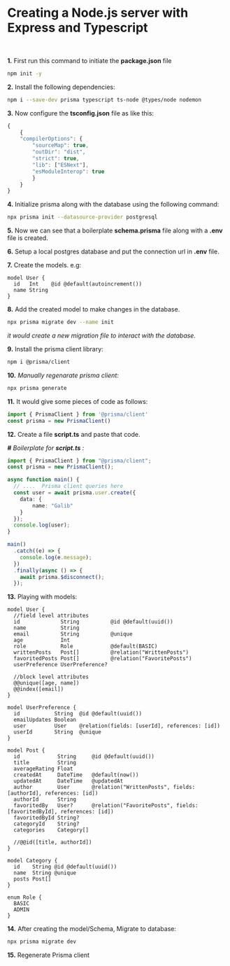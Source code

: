 # Creating a Node.js server with Express and Typescript
<br>

**1.** First run this command to initiate the **package.json** file
```bash
npm init -y
```

**2.** Install the following dependencies:

```bash
npm i --save-dev prisma typescript ts-node @types/node nodemon
```

**3.** Now configure the **tsconfig.json** file as like this:
```javascript
{
    {
    "compilerOptions": {
        "sourceMap": true,
        "outDir": "dist",
        "strict": true,
        "lib": ["ESNext"],
        "esModuleInterop": true
        }
    }
}
```

**4.** Initialize prisma along with the database using the following command:
```bash
npx prisma init --datasource-provider postgresql
``` 

**5.** Now we can see that a boilerplate **schema.prisma** file along with a **.env** file is created.

**6.** Setup a local postgres database and put the connection url in **.env** file.

**7.** Create the models. e.g:
```prisma
model User {
  id   Int    @id @default(autoincrement())
  name String
}
```
**8.** Add the created model to make changes in the database.
```bash
npx prisma migrate dev --name init
```
*it would create a new migration file to interact with the database.*

**9.** Install the prisma client library:
```bash
npm i @prisma/client
```

**10.** *Manually regenarate prisma client:*
```bash
npx prisma generate
```

**11.** It would give some pieces of code as follows:
```javascript
import { PrismaClient } from '@prisma/client'
const prisma = new PrismaClient()
```

**12.** Create a file **script.ts** and paste that code.

***#** Boilerplate for **script.ts** :*
```typescript
import { PrismaClient } from "@prisma/client";
const prisma = new PrismaClient();

async function main() {
  // ....  Prisma client queries here
  const user = await prisma.user.create({
    data: {
        name: "Galib"
    }
  });
  console.log(user);
}

main()
  .catch((e) => {
    console.log(e.message);
  })
  .finally(async () => {
    await prisma.$disconnect();
  });
```

**13.** Playing with models:
```prisma
model User {
  //field level attributes
  id             String          @id @default(uuid())
  name           String
  email          String          @unique
  age            Int
  role           Role            @default(BASIC)
  writtenPosts   Post[]          @relation("WrittenPosts")
  favoritedPosts Post[]          @relation("FavoritePosts")
  userPreference UserPreference?

  //block level attributes
  @@unique([age, name])
  @@index([email])
}

model UserPreference {
  id           String  @id @default(uuid())
  emailUpdates Boolean
  user         User    @relation(fields: [userId], references: [id])
  userId       String  @unique
}

model Post {
  id            String     @id @default(uuid())
  title         String
  averageRating Float
  createdAt     DateTime   @default(now())
  updatedAt     DateTime   @updatedAt
  author        User       @relation("WrittenPosts", fields: [authorId], references: [id])
  authorId      String
  favoritedBy   User?      @relation("FavoritePosts", fields: [favoritedById], references: [id])
  favoritedById String?
  categoryId    String?
  categories    Category[]

  //@@id([title, authorId])
}

model Category {
  id    String @id @default(uuid())
  name  String @unique
  posts Post[]
}

enum Role {
  BASIC
  ADMIN
}
```

**14.** After creating the model/Schema, Migrate to database:
```bash
npx prisma migrate dev
```

**15.** Regenerate Prisma client